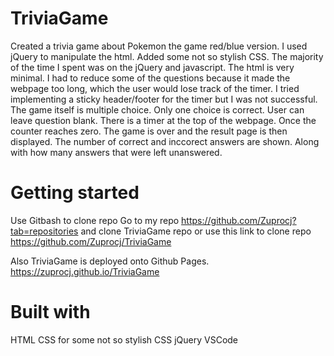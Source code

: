 # TriviaGame

Created a trivia game about Pokemon the game red/blue version. I used jQuery to manipulate the html.  Added some not so stylish CSS.  The majority of the time I spent was on the jQuery and javascript.  The html is very minimal.  I had to reduce some of the questions because it made the webpage too long, which the user would lose track of the timer.  I tried implementing a sticky header/footer for the timer but I was not successful.
The game itself is multiple choice. Only one choice is correct.  User can leave question blank.  There is a timer at the top of the webpage.  Once the counter reaches zero.  The game is over and the result page is then displayed.  The number of correct and inccorect answers are shown. Along with how many answers that were left unanswered.

# Getting started
Use Gitbash to clone repo
Go to my repo https://github.com/Zuprocj?tab=repositories and clone TriviaGame repo 
or use this link to clone repo  https://github.com/Zuprocj/TriviaGame 

Also TriviaGame is deployed onto Github Pages.
https://zuprocj.github.io/TriviaGame

# Built with
HTML
CSS for some not so stylish CSS
jQuery
VSCode